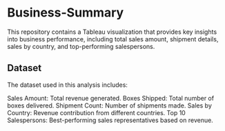 # Business-Summary
This repository contains a Tableau visualization that provides key insights into business performance, including total sales amount, shipment details, sales by country, and top-performing salespersons.
## Dataset
The dataset used in this analysis includes:

Sales Amount: Total revenue generated.
Boxes Shipped: Total number of boxes delivered.
Shipment Count: Number of shipments made.
Sales by Country: Revenue contribution from different countries.
Top 10 Salespersons: Best-performing sales representatives based on revenue.
